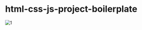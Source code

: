 # html-css-js-project-boilerplate

![1](https://user-images.githubusercontent.com/111757443/204365642-e6368de4-539b-42d2-b9b3-1cd90e2fdc2e.PNG)
